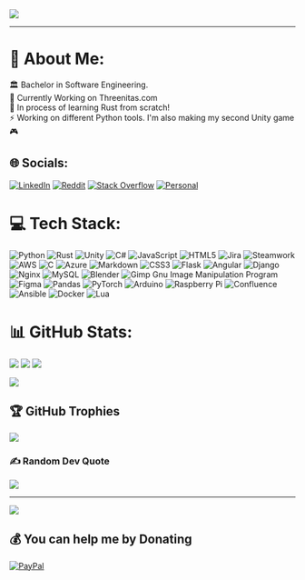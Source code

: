 <img src="https://readme-typing-svg.demolab.com?font=Fira+Code&duration=3000&pause=1&center=true&vCenter=true&multiline=true&repeat=false&width=1000&height=75&lines=%2F+Hey+I'm+Nick+%5C;%5C+Welcome+to+my+profile+%2F" class="center">

* * *

# 💫 About Me:

🏛️ Bachelor in Software Engineering. </br>
🏢 Currently Working on Threenitas.com </br>
🌱 In process of learning Rust from scratch! </br>
⚡ Working on different Python tools. I'm also making my second Unity game 🎮 </br>

## 🌐 Socials:

[![LinkedIn](https://img.shields.io/badge/LinkedIn-%230077B5.svg?logo=linkedin&logoColor=white)](https://linkedin.com/in/altair77) [![Reddit](https://img.shields.io/badge/Reddit-%23FF4500.svg?logo=Reddit&logoColor=white)](https://reddit.com/user/Altair77) [![Stack Overflow](https://img.shields.io/badge/-Stackoverflow-FE7A16?logo=stack-overflow&logoColor=white)](https://stackoverflow.com/users/14494135) [![Personal](https://img.shields.io/badge/-Personal-500FFF?logo=github&logoColor=red)](https://altair47.github.io)

# 💻 Tech Stack:

![Python](https://img.shields.io/badge/python-3670A0?style=for-the-badge&logo=python&logoColor=ffdd54) ![Rust](https://img.shields.io/badge/rust-orange.svg?style=for-the-badge&logo=rust&logoColor=black) ![Unity](https://img.shields.io/badge/unity-black.svg?style=for-the-badge&logo=unity&logoColor=white) ![C#](https://img.shields.io/badge/c%23-%23239120.svg?style=for-the-badge&logo=c-sharp&logoColor=white) ![JavaScript](https://img.shields.io/badge/javascript-%23323330.svg?style=for-the-badge&logo=javascript&logoColor=%23F7DF1E) ![HTML5](https://img.shields.io/badge/html5-%23E34F26.svg?style=for-the-badge&logo=html5&logoColor=white) ![Jira](https://img.shields.io/badge/jira-%230A0FFF.svg?style=for-the-badge&logo=jira&logoColor=white) ![Steamwork](https://img.shields.io/badge/Steamworks-black.svg?style=for-the-badge&logo=steam&logoColor=white) ![AWS](https://img.shields.io/badge/AWS-%23FF9900.svg?style=for-the-badge&logo=amazon-aws&logoColor=white) ![C](https://img.shields.io/badge/c-%2300599C.svg?style=for-the-badge&logo=c&logoColor=white) ![Azure](https://img.shields.io/badge/azure-%230072C6.svg?style=for-the-badge&logo=azure-devops&logoColor=white) ![Markdown](https://img.shields.io/badge/markdown-%23000000.svg?style=for-the-badge&logo=markdown&logoColor=white) ![CSS3](https://img.shields.io/badge/css3-%231572B6.svg?style=for-the-badge&logo=css3&logoColor=white) ![Flask](https://img.shields.io/badge/flask-%23000.svg?style=for-the-badge&logo=flask&logoColor=white) ![Angular](https://img.shields.io/badge/angular-%23DD0031.svg?style=for-the-badge&logo=angular&logoColor=white) ![Django](https://img.shields.io/badge/django-%23092E20.svg?style=for-the-badge&logo=django&logoColor=white) ![Nginx](https://img.shields.io/badge/nginx-%23009639.svg?style=for-the-badge&logo=nginx&logoColor=white) ![MySQL](https://img.shields.io/badge/mysql-%2300f.svg?style=for-the-badge&logo=mysql&logoColor=white) ![Blender](https://img.shields.io/badge/blender-%23F5792A.svg?style=for-the-badge&logo=blender&logoColor=white) ![Gimp Gnu Image Manipulation Program](https://img.shields.io/badge/Gimp-657D8B?style=for-the-badge&logo=gimp&logoColor=FFFFFF) ![Figma](https://img.shields.io/badge/figma-%23F24E1E.svg?style=for-the-badge&logo=figma&logoColor=white) ![Pandas](https://img.shields.io/badge/pandas-%23150458.svg?style=for-the-badge&logo=pandas&logoColor=white) ![PyTorch](https://img.shields.io/badge/PyTorch-%23EE4C2C.svg?style=for-the-badge&logo=PyTorch&logoColor=white) ![Arduino](https://img.shields.io/badge/-Arduino-00979D?style=for-the-badge&logo=Arduino&logoColor=white) ![Raspberry Pi](https://img.shields.io/badge/-RaspberryPi-C51A4A?style=for-the-badge&logo=Raspberry-Pi) ![Confluence](https://img.shields.io/badge/confluence-%23172BF4.svg?style=for-the-badge&logo=confluence&logoColor=white) ![Ansible](https://img.shields.io/badge/ansible-%231A1918.svg?style=for-the-badge&logo=ansible&logoColor=white) ![Docker](https://img.shields.io/badge/docker-%230db7ed.svg?style=for-the-badge&logo=docker&logoColor=white) ![Lua](https://img.shields.io/badge/lua-%232C2D72.svg?style=for-the-badge&logo=lua&logoColor=white)

# 📊 GitHub Stats:

![](http://github-readme-stats-altair47.vercel.app/api?username=Altair47&theme=onedark&hide_border=false&include_all_commits=true&count_private=true)
![](https://github-readme-streak-stats.herokuapp.com/?user=Altair47&theme=onedark&hide_border=false)
![](http://github-readme-stats-altair47.vercel.app/api/top-langs/?username=Altair47&theme=onedark&hide_border=false&include_all_commits=true&count_private=true&layout=compact)

<img src="http://github-readme-stats-altair47.vercel.app/api/top-langs/?username=Altair47&theme=onedark&hide_border=false&include_all_commits=true&count_private=true&layout=compact" class="center">

## 🏆 GitHub Trophies

![](https://github-profile-trophy.vercel.app/?username=Altair47&theme=onedark&no-frame=false&no-bg=false&margin-w=4)

### ✍️ Random Dev Quote

![](https://quotes-github-readme.vercel.app/api?type=vetical&theme=radical)

* * *

[![](https://visitcount.itsvg.in/api?id=Altair47&icon=0&color=2)](https://visitcount.itsvg.in)

## 💰 You can help me by Donating

[![PayPal](https://img.shields.io/badge/PayPal-00457C?style=for-the-badge&logo=paypal&logoColor=white)](https://paypal.me/Altair47)
